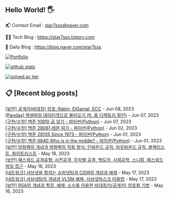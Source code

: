 ## Hello World! 🖐

📬 Contact Email : star7sss@naver.com

👨‍💻 Tech Blog : https://star7sss.tistory.com

🤪 Daily Blog : https://blog.naver.com/star7sss

[![Portfolio](https://img.shields.io/badge/Portfolio-%23000000.svg?style=for-the-badge&logo=firefox&logoColor=#FF7139)](https://fern-way-13f.notion.site/Jang-Thang-3b7b327981a2456c8ee5952eadb848b9)

[![github stats](https://github-readme-stats.vercel.app/api?username=jangThang&show_icons=true&hide_border=False)](https://star7sss.tistory.com)

[![solved.ac tier](http://mazassumnida.wtf/api/v2/generate_badge?boj=star7sss)](https://solved.ac/star7sss)

## 📋 [Recent blog posts]
[[보안] 공개키(비대칭) 암호: Rabin, ElGamal, ECC](https://star7sss.tistory.com/878) - Jun 08, 2023<br>
[[Pandas] 엑셀파일 데이터셋으로 불러오기 (ft. 홈 디렉토리 확인)](https://star7sss.tistory.com/877) - Jun 07, 2023<br>
[[구현/수학] 백준 10810 공 넣기 - 파이썬(Python)](https://star7sss.tistory.com/876) - Jun 07, 2023<br>
[[구현/수학] 백준 28061 레몬 따기 - 파이썬(Python)](https://star7sss.tistory.com/875) - Jun 02, 2023<br>
[[구현/수학] 백준 28135 Since 1973 - 파이썬(Python)](https://star7sss.tistory.com/874) - Jun 01, 2023<br>
[[구현/수학] 백준 6840 Who is in the middle? - 파이썬(Python)](https://star7sss.tistory.com/873) - Jun 01, 2023<br>
[[보안] 방화벽의 개념과 방화벽의 작동 방식: 인바운드 규칙, 아웃바운드 규칙, 블랙리스트, 화이트리스트](https://star7sss.tistory.com/872) - May 18, 2023<br>
[[보안] 패스워드 공격유형: 사전공격, 무차별 공격, 백도어, 사회공학, 스니핑, 패스워드 파일 접근](https://star7sss.tistory.com/871) - May 18, 2023<br>
[[네트워크] 서브넷을 합치는 슈퍼넷팅과 CIDR의 개념과 예제](https://star7sss.tistory.com/870) - May 17, 2023<br>
[[네트워크] 서브네팅의 개념과 VLSM 예제, 서브넷마스크 이용법](https://star7sss.tistory.com/869) - May 17, 2023<br>
[[보안] RSA의 개념과 특징, 예제: 소수를 이용한 비대칭키(공개키) 암호화 기법](https://star7sss.tistory.com/868) - May 16, 2023<br>
